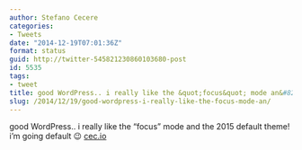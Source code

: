 ```yaml
---
author: Stefano Cecere
categories:
- Tweets
date: "2014-12-19T07:01:36Z"
format: status
guid: http://twitter-545821230860103680-post
id: 5535
tags:
- tweet
title: good WordPress.. i really like the &quot;focus&quot; mode an&#8230;
slug: /2014/12/19/good-wordpress-i-really-like-the-focus-mode-an/
---
```


good WordPress.. i really like the &#8220;focus&#8221; mode and the 2015 default theme! i&#8217;m going default 😉 [cec.io](http://stefanocecere.com/)